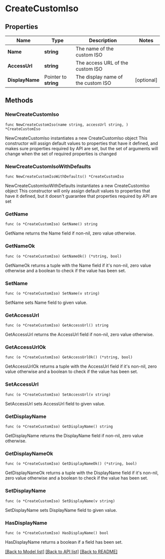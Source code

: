 # CreateCustomIso

## Properties

Name | Type | Description | Notes
------------ | ------------- | ------------- | -------------
**Name** | **string** | The name of the custom ISO | 
**AccessUrl** | **string** | The access URL of the custom ISO | 
**DisplayName** | Pointer to **string** | The display name of the custom ISO | [optional] 

## Methods

### NewCreateCustomIso

`func NewCreateCustomIso(name string, accessUrl string, ) *CreateCustomIso`

NewCreateCustomIso instantiates a new CreateCustomIso object
This constructor will assign default values to properties that have it defined,
and makes sure properties required by API are set, but the set of arguments
will change when the set of required properties is changed

### NewCreateCustomIsoWithDefaults

`func NewCreateCustomIsoWithDefaults() *CreateCustomIso`

NewCreateCustomIsoWithDefaults instantiates a new CreateCustomIso object
This constructor will only assign default values to properties that have it defined,
but it doesn't guarantee that properties required by API are set

### GetName

`func (o *CreateCustomIso) GetName() string`

GetName returns the Name field if non-nil, zero value otherwise.

### GetNameOk

`func (o *CreateCustomIso) GetNameOk() (*string, bool)`

GetNameOk returns a tuple with the Name field if it's non-nil, zero value otherwise
and a boolean to check if the value has been set.

### SetName

`func (o *CreateCustomIso) SetName(v string)`

SetName sets Name field to given value.


### GetAccessUrl

`func (o *CreateCustomIso) GetAccessUrl() string`

GetAccessUrl returns the AccessUrl field if non-nil, zero value otherwise.

### GetAccessUrlOk

`func (o *CreateCustomIso) GetAccessUrlOk() (*string, bool)`

GetAccessUrlOk returns a tuple with the AccessUrl field if it's non-nil, zero value otherwise
and a boolean to check if the value has been set.

### SetAccessUrl

`func (o *CreateCustomIso) SetAccessUrl(v string)`

SetAccessUrl sets AccessUrl field to given value.


### GetDisplayName

`func (o *CreateCustomIso) GetDisplayName() string`

GetDisplayName returns the DisplayName field if non-nil, zero value otherwise.

### GetDisplayNameOk

`func (o *CreateCustomIso) GetDisplayNameOk() (*string, bool)`

GetDisplayNameOk returns a tuple with the DisplayName field if it's non-nil, zero value otherwise
and a boolean to check if the value has been set.

### SetDisplayName

`func (o *CreateCustomIso) SetDisplayName(v string)`

SetDisplayName sets DisplayName field to given value.

### HasDisplayName

`func (o *CreateCustomIso) HasDisplayName() bool`

HasDisplayName returns a boolean if a field has been set.


[[Back to Model list]](../README.md#documentation-for-models) [[Back to API list]](../README.md#documentation-for-api-endpoints) [[Back to README]](../README.md)



